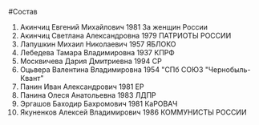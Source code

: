 #Состав
1. Акинчиц Евгений Михайлович 1981 За женщин России
2. Акинчиц Светлана Александровна 1979 ПАТРИОТЫ РОССИИ
3. Лапушкин Михаил Николаевич 1957 ЯБЛОКО
4. Лебедева Тамара Владимировна 1937 КПРФ
5. Москвичева Дария Дмитриевна 1994 СР
6. Оцьвера Валентина Владимировна 1954 \"СПб СОЮЗ \"Чернобыль- Квант\"
7. Панин Иван Александрович 1981 ЕР
8. Панина Олеся Анатольевна 1983 ЛДПР
9. Эргашов Баходир Бахромович 1981 КаРОВАЧ
10. Якуненков Алексей Владимирович 1986 КОММУНИСТЫ РОССИИ
